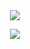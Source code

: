   　<p align="center">![](https://komarev.com/ghpvc/?username=KAITO-V1&label=views&color=5b0c05)</p>

  <p align="center"><img src="https://files.catbox.moe/a4f8te.png" /></p>
